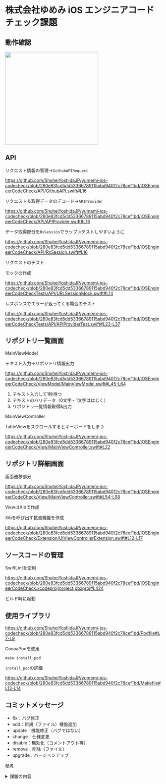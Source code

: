 # 株式会社ゆめみ iOS エンジニアコードチェック課題

## 動作確認

<img src="https://user-images.githubusercontent.com/62702170/209234870-38951b9a-b9cd-41b7-b289-93519e6ef799.gif" width="300">

## API

リクエスト情報の管理→```GithubAPIRequest```

https://github.com/ShuheiYoshidaJP/yumemi-ios-codecheck/blob/280e83fcd5dd53366789115abd940f2c78cef1bd/iOSEngineerCodeCheck/API/GithubAPI.swift#L16

リクエスト＆取得データのデコード→```APIProvider```

https://github.com/ShuheiYoshidaJP/yumemi-ios-codecheck/blob/280e83fcd5dd53366789115abd940f2c78cef1bd/iOSEngineerCodeCheck/API/APIProvider.swift#L16

データ取得部分を```RxSession```でラップ→テストしやすいように

https://github.com/ShuheiYoshidaJP/yumemi-ios-codecheck/blob/280e83fcd5dd53366789115abd940f2c78cef1bd/iOSEngineerCodeCheck/API/RxSession.swift#L16

リクエストのテスト

モックの作成

https://github.com/ShuheiYoshidaJP/yumemi-ios-codecheck/blob/280e83fcd5dd53366789115abd940f2c78cef1bd/iOSEngineerCodeCheckTests/API/URLSessionMock.swift#L14


レスポンスでエラーが返ってくる場合のテスト

https://github.com/ShuheiYoshidaJP/yumemi-ios-codecheck/blob/280e83fcd5dd53366789115abd940f2c78cef1bd/iOSEngineerCodeCheckTests/API/APIProviderTest.swift#L23-L37

## リポジトリ一覧画面

MainViewModel

テキスト入力→リポジトリ情報出力

https://github.com/ShuheiYoshidaJP/yumemi-ios-codecheck/blob/280e83fcd5dd53366789115abd940f2c78cef1bd/iOSEngineerCodeCheck/ViewModel/MainViewModel.swift#L45-L64

1. テキスト入力して1秒待つ
2. テキストのバリデータ（0文字・1文字ははじく）
3. リポジトリ一覧情報取得&出力

MainViewController

TableViewをスクロールするとキーボードをしまう

https://github.com/ShuheiYoshidaJP/yumemi-ios-codecheck/blob/280e83fcd5dd53366789115abd940f2c78cef1bd/iOSEngineerCodeCheck/View/MainViewController.swift#L22

## リポジトリ詳細画面

画面遷移部分

https://github.com/ShuheiYoshidaJP/yumemi-ios-codecheck/blob/280e83fcd5dd53366789115abd940f2c78cef1bd/iOSEngineerCodeCheck/View/MainViewController.swift#L54-L58

ViewはXibで作成

Xibを呼び出す拡張機能を作成

https://github.com/ShuheiYoshidaJP/yumemi-ios-codecheck/blob/280e83fcd5dd53366789115abd940f2c78cef1bd/iOSEngineerCodeCheck/Extension/UIViewControllerExtension.swift#L12-L17

## ソースコードの管理

SwiftLintを使用

https://github.com/ShuheiYoshidaJP/yumemi-ios-codecheck/blob/280e83fcd5dd53366789115abd940f2c78cef1bd/iOSEngineerCodeCheck.xcodeproj/project.pbxproj#L424

ビルド時に起動

## 使用ライブラリ

https://github.com/ShuheiYoshidaJP/yumemi-ios-codecheck/blob/280e83fcd5dd53366789115abd940f2c78cef1bd/Podfile#L7-L9

CocoaPodを使用

```
make install_pod
```

```install_pod```の詳細

https://github.com/ShuheiYoshidaJP/yumemi-ios-codecheck/blob/280e83fcd5dd53366789115abd940f2c78cef1bd/Makefile#L13-L14


## コミットメッセージ

* fix：バグ修正
* add：新規（ファイル）機能追加
* update：機能修正（バグではない）
* change：仕様変更
* disable：無効化（コメントアウト等）
* remove：削除（ファイル）
* upgrade：バージョンアップ

[参考](https://qiita.com/itosho/items/9565c6ad2ffc24c09364)


<details>
  <summary>課題の内容</summary>

## 概要

本プロジェクトは株式会社ゆめみ（以下弊社）が、弊社に iOS エンジニアを希望する方に出す課題のベースプロジェクトです。本課題が与えられた方は、下記の概要を詳しく読んだ上で課題を取り組んでください。

## アプリ仕様

本アプリは GitHub のリポジトリーを検索するアプリです。

![動作イメージ](README_Images/app.gif)

### 環境

- IDE：基本最新の安定版（本概要更新時点では Xcode 14.1）
- Swift：基本最新の安定版（本概要更新時点では Swift 5.7）
- 開発ターゲット：基本最新の安定版（本概要更新時点では iOS 16.1）
- サードパーティーライブラリーの利用：オープンソースのものに限り制限しない

### 動作

1. 何かしらのキーワードを入力
2. GitHub API（`search/repositories`）でリポジトリーを検索し、結果一覧を概要（リポジトリ名）で表示
3. 特定の結果を選択したら、該当リポジトリの詳細（リポジトリ名、オーナーアイコン、プロジェクト言語、Star 数、Watcher 数、Fork 数、Issue 数）を表示

## 課題取り組み方法

Issues を確認した上、本プロジェクトを [**Duplicate** してください](https://help.github.com/en/github/creating-cloning-and-archiving-repositories/duplicating-a-repository)（Fork しないようにしてください。必要ならプライベートリポジトリーにしても大丈夫です）。今後のコミットは全てご自身のリポジトリーで行ってください。

コードチェックの課題 Issue は全て [`課題`](https://github.com/yumemi/ios-engineer-codecheck/milestone/1) Milestone がついており、難易度に応じて Label が [`初級`](https://github.com/yumemi/ios-engineer-codecheck/issues?q=is%3Aopen+is%3Aissue+label%3A初級+milestone%3A課題)、[`中級`](https://github.com/yumemi/ios-engineer-codecheck/issues?q=is%3Aopen+is%3Aissue+label%3A中級+milestone%3A課題+) と [`ボーナス`](https://github.com/yumemi/ios-engineer-codecheck/issues?q=is%3Aopen+is%3Aissue+label%3Aボーナス+milestone%3A課題+) に分けられています。課題の必須／選択は下記の表とします：

|   | 初級 | 中級 | ボーナス
|--:|:--:|:--:|:--:|
| 新卒／未経験者 | 必須 | 選択 | 選択 |
| 中途／経験者 | 必須 | 必須 | 選択 |


課題 Issueをご自身のリポジトリーにコピーするGitHub Actionsをご用意しております。  
[こちらのWorkflow](./.github/workflows/copy-issues.yml)を[手動でトリガーする](https://docs.github.com/ja/actions/managing-workflow-runs/manually-running-a-workflow)ことでコピーできますのでご活用下さい。

課題が完成したら、リポジトリーのアドレスを教えてください。

## 参考記事

提出された課題の評価ポイントに関しては、[こちらの記事](https://qiita.com/lovee/items/d76c68341ec3e7beb611)に詳しく書かれてありますので、ぜひご覧ください。
ライブラリの利用に関しては [こちらの記事](https://qiita.com/ykws/items/b951a2e24ca85013e722)も参照ください。

  
</details>
